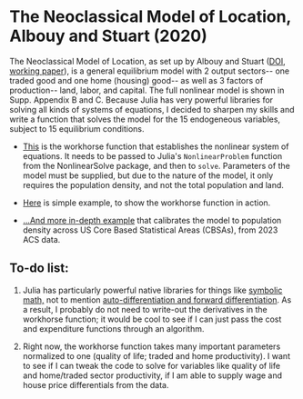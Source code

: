 # The Neoclassical Model of Location, Albouy and Stuart (2020)

The Neoclassical Model of Location, as set up by Albouy and Stuart ([DOI](https://doi.org/10.1111/iere.12419), [working paper](https://bryan-stuart.com/files/UrbanPopulation_Feb2019.pdf)), is a general equilibrium model with 2 output sectors-- one traded good and one home (housing) good-- as well as 3 factors of production-- land, labor, and capital. The full nonlinear model is shown in Supp. Appendix B and C. Because Julia has very powerful libraries for solving all kinds of systems of equations, I decided to sharpen my skills and write a function that solves the model for the 15 endogeneous variables, subject to 15 equilibrium conditions.

- [This](https://github.com/rcberg/macroeconomics/blob/main/scripts/neoclassical-location-model/ge-model-function.jl) is the workhorse function that establishes the nonlinear system of equations. It needs to be passed to Julia's `NonlinearProblem` function from the NonlinearSolve package, and then to `solve`. Parameters of the model must be supplied, but due to the nature of the model, it only requires the population density, and not the total population and land.

- [Here](https://github.com/rcberg/macroeconomics/blob/main/scripts/neoclassical-location-model/economic-model-example.jl) is simple example, to show the workhorse function in action.

- [...And more in-depth example](https://github.com/rcberg/macroeconomics/blob/main/scripts/neoclassical-location-model/economic-model-data-example.jl) that calibrates the model to population density across US Core Based Statistical Areas (CBSAs), from 2023 ACS data.

## To-do list:

1. Julia has particularly powerful native libraries for things like [symbolic math,](https://docs.sciml.ai/Symbolics/stable/) not to mention [auto-differentiation and forward differentiation](https://juliadiff.org/ForwardDiff.jl/stable/). As a result, I probably do not need to write-out the derivatives in the workhorse function; it would be cool to see if I can just pass the cost and expenditure functions through an algorithm.

2. Right now, the workhorse function takes many important parameters normalized to one (quality of life; traded and home productivity). I want to see if I can tweak the code to solve for variables like quality of life and home/traded sector productivity, if I am able to supply wage and house price differentials from the data.
